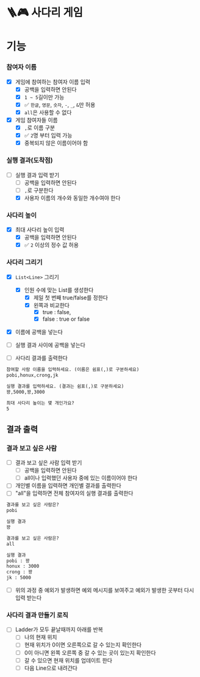# 🪜🎮 사다리 게임

# 기능

### 참여자 이름
- [x] 게임에 참여하는 참여자 이름 입력
    - [x] 공백을 입력하면 안된다
    - [x] `1 ~ 5`길이만 가능
    - [x] ✅ `한글`, `영문`, `숫자`, `-`, `_`, `&`만 허용
    - [x] `all`은 사용할 수 없다
- [x] 게임 참여자들 이름
    - [x] `,`로 이름 구분
    - [x] ✅ `2`명 부터 입력 가능
    - [x] 중복되지 않은 이름이어야 함

### 실행 결과(도착점)
- [ ] 실행 결과 입력 받기
    - [ ] 공백을 입력하면 안된다
    - [ ] `,`로 구분한다
    - [x] 사용자 이름의 개수와 동일한 개수여야 한다

### 사다리 높이
- [x] 최대 사다리 높이 입력
    - [x] 공백을 입력하면 안된다
    - [X] ✅ `2` 이상의 정수 값 허용

### 사다리 그리기
- [x] `List<Line>` 그리기
    - [x] 인원 수에 맞는 List를 생성한다
        - [x] 제일 첫 번째 true/false를 정한다
        - [x] 왼쪽과 비교한다
            - [x] true : false,
            - [x] false : true or false
- [x] 이름에 공백을 넣는다
- [ ] 실행 결과 사이에 공백을 넣는다
- [ ] 사다리 결과를 출력한다


```markdown
참여할 사람 이름을 입력하세요. (이름은 쉼표(,)로 구분하세요)
pobi,honux,crong,jk

실행 결과를 입력하세요. (결과는 쉼표(,)로 구분하세요)
꽝,5000,꽝,3000

최대 사다리 높이는 몇 개인가요?
5
```

## 결과 출력
### 결과 보고 싶은 사람
- [ ] 결과 보고 싶은 사람 입력 받기
  - [ ] 공백을 입력하면 안된다
  - [ ] all이나 입력했던 사용자 중에 있는 이름이어야 한다
- [ ] 개인별 이름을 입력하면 개인별 결과를 출력한다
- [ ] "all"을 입력하면 전체 참여자의 실행 결과를 출력한다

```markdown
결과를 보고 싶은 사람은?
pobi

실행 결과
꽝

결과를 보고 싶은 사람은?
all

실행 결과
pobi : 꽝
honux : 3000
crong : 꽝
jk : 5000
```
- [ ] 위의 과정 중 예외가 발생하면 예외 메시지를 보여주고 예외가 발생한 곳부터 다시 입력 받는다

### 사다리 결과 만들기 로직
- [ ] Ladder가 모두 끝날때까지 아래를 반복
  - [ ] 나의 현재 위치
  - [ ] 현재 위치가 0이면 오른쪽으로 갈 수 있는지 확인한다
  - [ ] 0이 아니면 왼쪽 오른쪽 중 갈 수 있는 곳이 있는지 확인한다
  - [ ] 갈 수 있으면 현재 위치를 업데이트 한다
  - [ ] 다음 Line으로 내려간다
